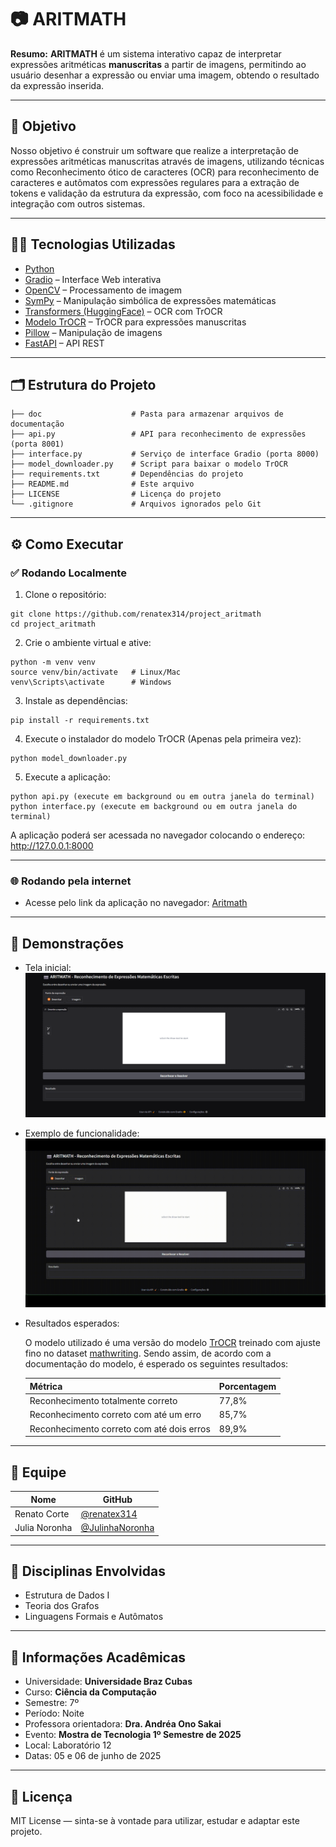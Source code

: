 # 📷 ARITMATH

**Resumo:** **ARITMATH** é um sistema interativo capaz de interpretar expressões
aritméticas **manuscritas** a partir de imagens, permitindo ao usuário desenhar
a expressão ou enviar uma imagem, obtendo o resultado da expressão inserida.

---

## 🎯 Objetivo

Nosso objetivo é construir um software que realize a interpretação de expressões
aritméticas manuscritas através de imagens, utilizando técnicas como
Reconhecimento ótico de caracteres (OCR) para reconhecimento de caracteres e
autômatos com expressões regulares para a extração de tokens e validação da
estrutura da expressão, com foco na acessibilidade e integração com outros
sistemas.

---

## 👨‍💻 Tecnologias Utilizadas

- [Python](https://www.python.org/)
- [Gradio](https://gradio.app/) – Interface Web interativa
- [OpenCV](https://opencv.org/) – Processamento de imagem
- [SymPy](https://www.sympy.org/) – Manipulação simbólica de expressões
  matemáticas
- [Transformers (HuggingFace)](https://huggingface.co/) – OCR com TrOCR
- [Modelo TrOCR](https://huggingface.co/fhswf/TrOCR_Math_handwritten) – TrOCR
  para expressões manuscritas
- [Pillow](https://python-pillow.org/) – Manipulação de imagens
- [FastAPI](https://fastapi.tiangolo.com/) – API REST

---

## 🗂️ Estrutura do Projeto

```
├── doc                    # Pasta para armazenar arquivos de documentação
├── api.py                 # API para reconhecimento de expressões (porta 8001)
├── interface.py           # Serviço de interface Gradio (porta 8000)
├── model_downloader.py    # Script para baixar o modelo TrOCR
├── requirements.txt       # Dependências do projeto
├── README.md              # Este arquivo
├── LICENSE                # Licença do projeto
└── .gitignore             # Arquivos ignorados pelo Git
```

---

## ⚙️ Como Executar

### ✅ Rodando Localmente

1. Clone o repositório:

```
git clone https://github.com/renatex314/project_aritmath
cd project_aritmath
```

2. Crie o ambiente virtual e ative:

```
python -m venv venv
source venv/bin/activate   # Linux/Mac
venv\Scripts\activate      # Windows
```

3. Instale as dependências:

```
pip install -r requirements.txt
```

4. Execute o instalador do modelo TrOCR (Apenas pela primeira vez):

```
python model_downloader.py
```

5. Execute a aplicação:

```
python api.py (execute em background ou em outra janela do terminal)
python interface.py (execute em background ou em outra janela do terminal)
```

A aplicação poderá ser acessada no navegador colocando o endereço:
http://127.0.0.1:8000

---

### 🌐 Rodando pela internet

- Acesse pelo link da aplicação no navegador:
  [Aritmath](https://aritmathinterface-749533116403.us-west4.run.app)

---

## 📸 Demonstrações

- Tela inicial:
  <img src="doc/screenshot.png" />

- Exemplo de funcionalidade:
  <img src="doc/demonstracao.gif" />

- Resultados esperados:

  O modelo utilizado é uma versão do modelo
  [TrOCR](https://huggingface.co/microsoft/trocr-large-stage1) treinado com
  ajuste fino no dataset
  [mathwriting](https://github.com/google-research/google-research/tree/master/mathwriting).
  Sendo assim, de acordo com a documentação do modelo, é esperado os seguintes
  resultados:

  | Métrica                                   | Porcentagem |
  | ----------------------------------------- | ----------- |
  | Reconhecimento totalmente correto         | 77,8%       |
  | Reconhecimento correto com até um erro    | 85,7%       |
  | Reconhecimento correto com até dois erros | 89,9%       |

---

## 👥 Equipe

| Nome          | GitHub                                               |
| ------------- | ---------------------------------------------------- |
| Renato Corte  | [@renatex314](https://github.com/renatex314)         |
| Julia Noronha | [@JulinhaNoronha](https://github.com/JulinhaNoronha) |

---

## 🧠 Disciplinas Envolvidas

- Estrutura de Dados I
- Teoria dos Grafos
- Linguagens Formais e Autômatos

---

## 🏫 Informações Acadêmicas

- Universidade: **Universidade Braz Cubas**
- Curso: **Ciência da Computação**
- Semestre: 7º
- Período: Noite
- Professora orientadora: **Dra. Andréa Ono Sakai**
- Evento: **Mostra de Tecnologia 1º Semestre de 2025**
- Local: Laboratório 12
- Datas: 05 e 06 de junho de 2025

---

## 📄 Licença

MIT License — sinta-se à vontade para utilizar, estudar e adaptar este projeto.
